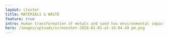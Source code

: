 ```yaml
---
layout: cluster
title: MATERIALS & WASTE
feature: true
intro: Human transformation of metals and sand has environmental impacts.
hero: /images/uploads/screenshot-2024-01-01-at-10.04.49 pm.png
---
```


